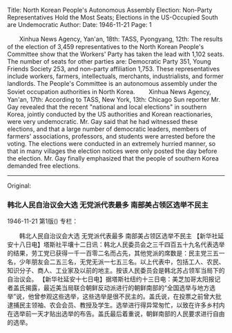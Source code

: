 Title: North Korean People's Autonomous Assembly Election: Non-Party Representatives Hold the Most Seats; Elections in the US-Occupied South are Undemocratic
Author:
Date: 1946-11-21
Page: 1

　　Xinhua News Agency, Yan'an, 18th: TASS, Pyongyang, 12th: The results of the election of 3,459 representatives to the North Korean People's Committee show that the Workers' Party has taken the lead with 1,102 seats. The number of seats for other parties are: Democratic Party 351, Young Friends Society 253, and non-party affiliation 1,753. These representatives include workers, farmers, intellectuals, merchants, industrialists, and former landlords. The People's Committee is an autonomous assembly under the Soviet occupation authorities in North Korea.
　　Xinhua News Agency, Yan'an, 17th: According to TASS, New York, 13th: Chicago Sun reporter Mr. Gay revealed that the recent "national and local elections" in southern Korea, jointly conducted by the US authorities and Korean reactionaries, were very undemocratic. Mr. Gay said that he had witnessed these elections, and that a large number of democratic leaders, members of farmers' associations, professors, and students were arrested before the voting. The elections were conducted in an extremely hurried manner, so that in many villages the election notices were only posted the day before the election. Mr. Gay finally emphasized that the people of southern Korea demanded free elections.



<hr /> 

Original: 


### 韩北人民自治议会大选  无党派代表最多  南部美占领区选举不民主

1946-11-21
第1版()
专栏：

　　韩北人民自治议会大选
    无党派代表最多
    南部美占领区选举不民主
    【新华社延安十八日电】塔斯社平壤十二日讯：韩北人民委员会之三千四百五十九名代表选举的结果，劳工党已获得一千一百零二名而占先，其他党派的席数是：民主党三五一名，少年朋友会二五三名，无党无派一七五三名。以上代表中，包括工人、农民、知识分子、商人、工业家及以前的地主。按该人民委员会是韩北苏占领军当局下的自治议会。
    【新华社延安十七日电】据塔斯社纽约十三日电：美芝加哥太阳报记者盖氏揭露，最近美当局联合朝鲜反动派进行的朝鲜南部的“全国选举与地方选举”说，他曾参观这些选举，这些选举是很不民主的。盖氏说，在投票之前曾大批逮捕民主领袖、农会会员、教授及学生。选举进行得异常匆忙，以致在许多乡村内在选举前一天才贴出选举的布告。盖氏最后着重说，朝鲜南部的人民要求进行自由的选举。
